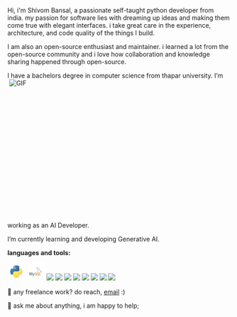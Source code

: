 Hi, i'm Shivom Bansal, a passionate self-taught python developer from india. my passion for software lies with dreaming up ideas and making them come true with elegant interfaces. i take great care in the experience, architecture, and code quality of the things I build.

I am also an open-source enthusiast and maintainer. i learned a lot from the open-source community and i love how collaboration and knowledge sharing happened through open-source.

I have a bachelors degree in computer science from thapar university.
  <img align="right" alt="GIF" src="https://github.com/abhisheknaiidu/abhisheknaiidu/blob/master/code.gif?raw=true" width="500" height="320" />
I’m working as an AI Developer.

I’m currently learning and developing Generative AI.

**languages and tools:**  

<code><img height="40" src="https://raw.githubusercontent.com/github/explore/80688e429a7d4ef2fca1e82350fe8e3517d3494d/topics/python/python.png"></code>
<code><img height="40" src="https://raw.githubusercontent.com/github/explore/80688e429a7d4ef2fca1e82350fe8e3517d3494d/topics/mysql/mysql.png"></code>
<code><img height="40" src="https://w7.pngwing.com/pngs/159/366/png-transparent-django-python-computer-icons-logo-python-text-label-rectangle-thumbnail.png"></code>
<code><img height="40" src="https://upload.wikimedia.org/wikipedia/commons/thumb/3/31/NumPy_logo_2020.svg/1200px-NumPy_logo_2020.svg.png"></code>
<code><img height="40" src="https://download.logo.wine/logo/Adobe_XD/Adobe_XD-Logo.wine.png"></code>
<code><img height="40" src="https://upload.wikimedia.org/wikipedia/commons/a/ab/TensorFlow_logo.svg"></code>
<code><img height="40" src="https://w7.pngwing.com/pngs/571/118/png-transparent-keras-logo-thumbnail.png"></code>
<code><img height="40" src="https://allvectorlogo.com/img/2017/07/openai-logo.png"></code>
<code><img height="40" src="https://miro.medium.com/v2/resize:fit:691/1*VSQ0XEywxSgZBwW05GsZtw.png"></code>
<code><img height="40" src="https://w7.pngwing.com/pngs/252/727/png-transparent-power-bi-business-intelligence-microsoft-analytics-microsoft-text-rectangle-logo-thumbnail.png"></code>


💼 any freelance work? do reach, [email](mailto:shivombansal21@outlook.com) :)

💬 ask me about anything, i am happy to help;

<!---
shivombansal/shivombansal is a ✨ special ✨ repository because its `README.md` (this file) appears on your GitHub profile.
You can click the Preview link to take a look at your changes.
--->
